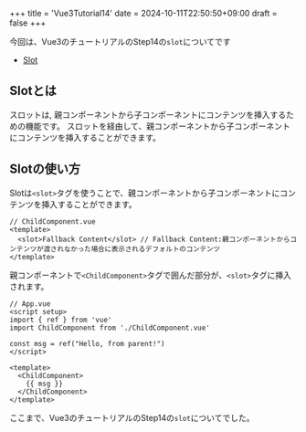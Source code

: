+++
title = 'Vue3Tutorial14'
date = 2024-10-11T22:50:50+09:00
draft = false
+++

今回は、Vue3のチュートリアルのStep14の`slot`についてです

- [Slot](https://ja.vuejs.org/tutorial/#step-14)

## Slotとは

スロットは, 親コンポーネントから子コンポーネントにコンテンツを挿入するための機能です。
スロットを経由して、親コンポーネントから子コンポーネントにコンテンツを挿入することができます。

## Slotの使い方

Slotは`<slot>`タグを使うことで、親コンポーネントから子コンポーネントにコンテンツを挿入することができます。

```vue
// ChildComponent.vue
<template>
  <slot>Fallback Content</slot> // Fallback Content:親コンポーネントからコンテンツが渡されなかった場合に表示されるデフォルトのコンテンツ
</template>
```

親コンポーネントで`<ChildComponent>`タグで囲んだ部分が、`<slot>`タグに挿入されます。

```vue
// App.vue
<script setup>
import { ref } from 'vue'
import ChildComponent from './ChildComponent.vue'

const msg = ref("Hello, from parent!")
</script>

<template>
  <ChildComponent>
    {{ msg }}
  </ChildComponent>
</template>
```

ここまで、Vue3のチュートリアルのStep14の`slot`についてでした。

